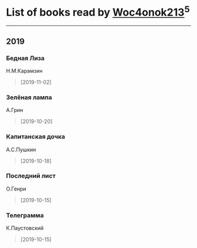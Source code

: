 # List of books read by [Woc4onok213](https://plus.google.com/u/0/103474005216004236389/)<sup>5</sup>
---

## 2019

### Бедная Лиза
Н.М.Карамзин
> [2019-11-02] 


### Зелёная лампа
А.Грин
> [2019-10-20] 


### Капитанская дочка
А.С.Пушкин
> [2019-10-18] 


### Последний лист
О.Генри
> [2019-10-15] 


### Телеграмма
К.Паустовский
> [2019-10-15] 



